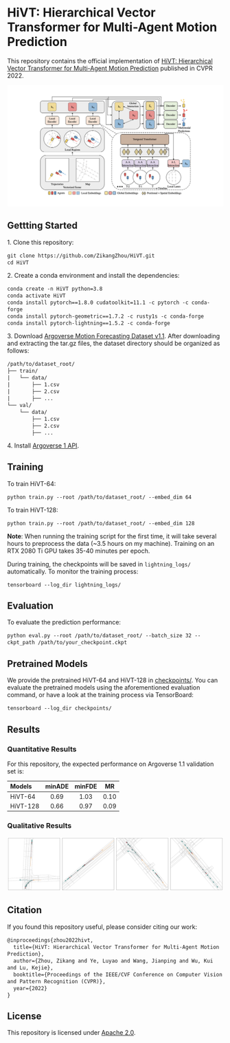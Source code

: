 # HiVT: Hierarchical Vector Transformer for Multi-Agent Motion Prediction
This repository contains the official implementation of [HiVT: Hierarchical Vector Transformer for Multi-Agent Motion Prediction](https://openaccess.thecvf.com/content/CVPR2022/papers/Zhou_HiVT_Hierarchical_Vector_Transformer_for_Multi-Agent_Motion_Prediction_CVPR_2022_paper.pdf) published in CVPR 2022.

![](assets/overview.png)

## Gettting Started

1\. Clone this repository:
```
git clone https://github.com/ZikangZhou/HiVT.git
cd HiVT
```

2\. Create a conda environment and install the dependencies:
```
conda create -n HiVT python=3.8
conda activate HiVT
conda install pytorch==1.8.0 cudatoolkit=11.1 -c pytorch -c conda-forge
conda install pytorch-geometric==1.7.2 -c rusty1s -c conda-forge
conda install pytorch-lightning==1.5.2 -c conda-forge
```

3\. Download [Argoverse Motion Forecasting Dataset v1.1](https://www.argoverse.org/av1.html). After downloading and extracting the tar.gz files, the dataset directory should be organized as follows:
```
/path/to/dataset_root/
├── train/
|   └── data/
|       ├── 1.csv
|       ├── 2.csv
|       ├── ...
└── val/
    └── data/
        ├── 1.csv
        ├── 2.csv
        ├── ...
```

4\. Install [Argoverse 1 API](https://github.com/argoai/argoverse-api).

## Training

To train HiVT-64:
```
python train.py --root /path/to/dataset_root/ --embed_dim 64
```

To train HiVT-128:
```
python train.py --root /path/to/dataset_root/ --embed_dim 128
```

**Note**: When running the training script for the first time, it will take several hours to preprocess the data (~3.5 hours on my machine). Training on an RTX 2080 Ti GPU takes 35-40 minutes per epoch.

During training, the checkpoints will be saved in `lightning_logs/` automatically. To monitor the training process:
```
tensorboard --log_dir lightning_logs/
```

## Evaluation

To evaluate the prediction performance:
```
python eval.py --root /path/to/dataset_root/ --batch_size 32 --ckpt_path /path/to/your_checkpoint.ckpt
```

## Pretrained Models

We provide the pretrained HiVT-64 and HiVT-128 in [checkpoints/](checkpoints). You can evaluate the pretrained models using the aforementioned evaluation command, or have a look at the training process via TensorBoard:
```
tensorboard --log_dir checkpoints/
```

## Results

### Quantitative Results

For this repository, the expected performance on Argoverse 1.1 validation set is:

| Models | minADE | minFDE | MR |
| :--- | :---: | :---: | :---: |
| HiVT-64 | 0.69 | 1.03 | 0.10 |
| HiVT-128 | 0.66 | 0.97 | 0.09 |

### Qualitative Results

![](assets/visualization.png)

## Citation

If you found this repository useful, please consider citing our work:

```
@inproceedings{zhou2022hivt,
  title={HiVT: Hierarchical Vector Transformer for Multi-Agent Motion Prediction},
  author={Zhou, Zikang and Ye, Luyao and Wang, Jianping and Wu, Kui and Lu, Kejie},
  booktitle={Proceedings of the IEEE/CVF Conference on Computer Vision and Pattern Recognition (CVPR)},
  year={2022}
}
```

## License

This repository is licensed under [Apache 2.0](LICENSE).


